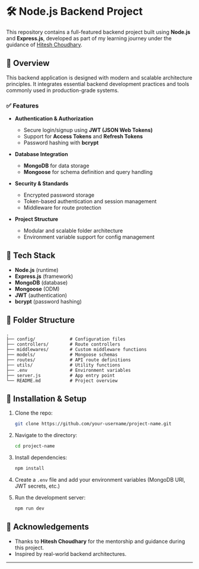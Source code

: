 # 🛠️ Node.js Backend Project

This repository contains a full-featured backend project built using **Node.js** and **Express.js**, developed as part of my learning journey under the guidance of [Hitesh Choudhary](https://www.youtube.com/@HiteshChoudharydotcom).

## 🚀 Overview

This backend application is designed with modern and scalable architecture principles. It integrates essential backend development practices and tools commonly used in production-grade systems.

### ✅ Features

* **Authentication & Authorization**

  * Secure login/signup using **JWT (JSON Web Tokens)**
  * Support for **Access Tokens** and **Refresh Tokens**
  * Password hashing with **bcrypt**

* **Database Integration**

  * **MongoDB** for data storage
  * **Mongoose** for schema definition and query handling

* **Security & Standards**

  * Encrypted password storage
  * Token-based authentication and session management
  * Middleware for route protection

* **Project Structure**

  * Modular and scalable folder architecture
  * Environment variable support for config management

## 🧰 Tech Stack

* **Node.js** (runtime)
* **Express.js** (framework)
* **MongoDB** (database)
* **Mongoose** (ODM)
* **JWT** (authentication)
* **bcrypt** (password hashing)

## 📁 Folder Structure

```
.
├── config/             # Configuration files
├── controllers/        # Route controllers
├── middlewares/        # Custom middleware functions
├── models/             # Mongoose schemas
├── routes/             # API route definitions
├── utils/              # Utility functions
├── .env                # Environment variables
├── server.js           # App entry point
└── README.md           # Project overview
```

## 📌 Installation & Setup

1. Clone the repo:

   ```bash
   git clone https://github.com/your-username/project-name.git
   ```

2. Navigate to the directory:

   ```bash
   cd project-name
   ```

3. Install dependencies:

   ```bash
   npm install
   ```

4. Create a `.env` file and add your environment variables (MongoDB URI, JWT secrets, etc.)

5. Run the development server:

   ```bash
   npm run dev
   ```

## 🙌 Acknowledgements

* Thanks to **Hitesh Choudhary** for the mentorship and guidance during this project.
* Inspired by real-world backend architectures.

---
